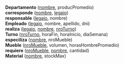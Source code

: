 **Departamento** (<u>nombre</u>, producPromedio)  
**corresponde** (<u>nombre</u>, <u>legajo</u>)  
**responsable** (<u>legajo</u>, nombre)  
**Empleado** (<u>legajo</u>, nombre, apellido, dni)  
**realiza** (<u>legajo</u>, <u>nombre</u>, <u>nroTurno</u>)  
**Turno** (<u>nroTurno</u>, horaFin, horaInicio, diaSemana)  
**especiliza** (<u>nombre</u>, nroMueble)  
**Mueble** (<u>nroMueble</u>, volumen, horasHombrePromedio)  
**requiere** (<u>nroMueble</u>, <u>nombre</u>, cantidad)  
**Material** (<u>nombre</u>, stockMax)  